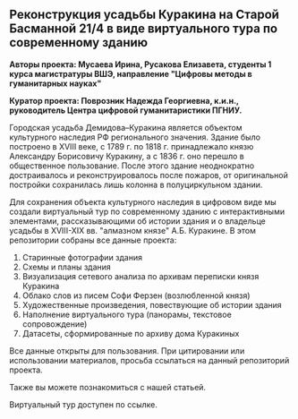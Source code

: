 ## Реконструкция усадьбы Куракина на Старой Басманной 21/4 в виде виртуального тура по современному зданию

**Авторы проекта: Мусаева Ирина, Русакова Елизавета, студенты 1 курса магистратуры ВШЭ, направление "Цифровы методы в гуманитарных науках"** 

**Куратор проекта: Поврозник Надежда Георгиевна, к.и.н., руководитель Центра цифровой гуманитаристики ПГНИУ.**

Городская усадьба Демидова–Куракина является объектом культурного наследия РФ регионального значения. Здание было построено в XVIII веке, с 1789 г. по 1818 г. принадлежало князю Александру Борисовичу Куракину, а с 1836 г. оно перешло в общественное пользование. После этого здание неоднократно достраивалось и реконструировалось после пожаров, от оригинальной постройки сохранилась лишь колонна в полуциркульном здании.

Для сохранения объекта культурного наследия в цифровом виде мы создали виртуальный тур по современному зданию с интерактивными элементами, рассказывающими об истории здания и о владельце усадьбы в XVIII-XIX вв. "алмазном князе" А.Б. Куракине. В этом репозитории собраны все данные проекта:

1) Старинные фотографии здания
2) Схемы и планы здания
3) Визуализация сетевого анализа по архивам переписки князя Куракина
4) Облако слов из писем Софи Ферзен (возлюбленной князя)
5) Художественные произведения, повествующие об истории здания
6) Наполнение виртуального тура (панорамы, текстовое сопровождение)
7) Датасеты, сформированные по архиву дома Куракиных

Все данные открыты для пользования. При цитировании или использовании материалов, просьба ссылаться на данный репозиторий проекта.

Также вы можете познакомиться с нашей статьей.

Виртуальный тур доступен по ссылке. 
